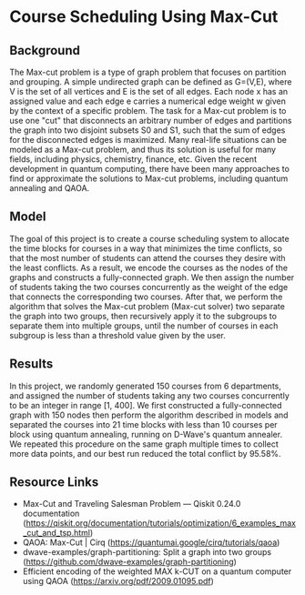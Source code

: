 # Course Scheduling Using Max-Cut
## Background
The Max-cut problem is a type of graph problem that focuses on partition and grouping. A simple undirected graph can be defined as G=(V,E), where V is the set of all vertices and E is the set of all edges. Each node x has an assigned value and each edge e carries a numerical edge weight w given by the context of a specific problem. The task for a Max-cut problem is to use one "cut" that disconnects an arbitrary number of edges and partitions the graph into two disjoint subsets S0 and S1, such that the sum of edges for the disconnected edges is maximized. Many real-life situations can be modeled as a Max-cut problem, and thus its solution is useful for many fields, including physics, chemistry, finance, etc. Given the recent development in quantum computing, there have been many approaches to find or approximate the solutions to Max-cut problems, including quantum annealing and QAOA.

## Model
The goal of this project is to create a course scheduling system to allocate the time blocks for courses in a way that minimizes the time conflicts, so that the most number of students can attend the courses they desire with the least conflicts. As a result, we encode the courses as the nodes of the graphs and constructs a fully-connected graph. We then assign the number of students taking the two courses concurrently as the weight of the edge that connects the corresponding two courses. After that, we perform the algorithm that solves the Max-cut problem (Max-cut solver) two separate the graph into two groups, then recursively apply it to the subgroups to separate them into multiple groups, until the number of courses in each subgroup is less than a threshold value given by the user.

## Results
In this project, we randomly generated 150 courses from 6 departments, and assigned the number of students taking any two courses concurrently to be an integer in range [1, 400]. We first constructed a fully-connected graph with 150 nodes then perform the algorithm described in models and separated the courses into 21 time blocks with less than 10 courses per block using quantum annealing, running on D-Wave's quantum annealer. We repeated this procedure on the same graph multiple times to collect more data points, and our best run reduced the total conflict by 95.58%.

## Resource Links
* Max-Cut and Traveling Salesman Problem — Qiskit 0.24.0 documentation (https://qiskit.org/documentation/tutorials/optimization/6_examples_max_cut_and_tsp.html)
* QAOA: Max-Cut | Cirq (https://quantumai.google/cirq/tutorials/qaoa)
* dwave-examples/graph-partitioning: Split a graph into two groups (https://github.com/dwave-examples/graph-partitioning)
* Efficient encoding of the weighted MAX k-CUT on a quantum computer using QAOA (https://arxiv.org/pdf/2009.01095.pdf)
